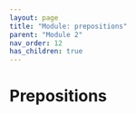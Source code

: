 ```yaml
---
layout: page
title: "Module: prepositions"
parent: "Module 2"
nav_order: 12
has_children: true
---
```


# Prepositions